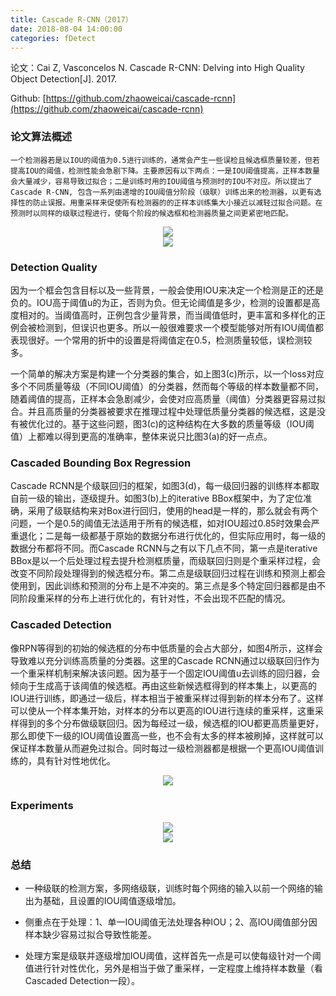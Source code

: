 ```yaml
---
title: Cascade R-CNN（2017）
date: 2018-08-04 14:00:00
categories: fDetect
---
```


<script type="text/javascript" src="http://cdn.mathjax.org/mathjax/latest/MathJax.js?config=default"></script>

论文：Cai Z, Vasconcelos N. Cascade R-CNN: Delving into High Quality Object Detection[J]. 2017.

Github: [https://github.com/zhaoweicai/cascade-rcnn](https://github.com/zhaoweicai/cascade-rcnn)

### 论文算法概述

    一个检测器若是以IOU的阈值为0.5进行训练的，通常会产生一些误检且候选框质量较差，但若提高IOU的阈值，检测性能会急剧下降。主要原因有以下两点：一是IOU阈值提高，正样本数量会大量减少，容易导致过拟合；二是训练时用的IOU阈值与预测时的IOU不对应。所以提出了Cascade R-CNN, 包含一系列由递增的IOU阈值分阶段（级联）训练出来的检测器，以更有选择性的防止误报。用重采样来促使所有检测器的的正样本训练集大小接近以减轻过拟合问题。在预测时以同样的级联过程进行，使每个阶段的候选框和检测器质量之间更紧密地匹配。
    
<center><img src="{{ site.baseurl }}/images/pdDetect/cascade_rcnn1.png"></center>
	   
<center><img src="{{ site.baseurl }}/images/pdDetect/cascade_rcnn2.png"></center>
	   
### Detection Quality

   因为一个框会包含目标以及一些背景，一般会使用IOU来决定一个检测是正的还是负的。IOU高于阈值u的为正，否则为负。但无论阈值是多少，检测的设置都是高度相对的。当阈值高时，正例包含少量背景，而当阈值低时，更丰富和多样化的正例会被检测到，但误识也更多。所以一般很难要求一个模型能够对所有IOU阈值都表现很好。一个常用的折中的设置是将阈值定在0.5，检测质量较低，误检测较多。

   一个简单的解决方案是构建一个分类器的集合，如上图3(c)所示，以一个loss对应多个不同质量等级（不同IOU阈值）的分类器，然而每个等级的样本数量都不同，随着阈值的提高，正样本会急剧减少，会使对应高质量（阈值）分类器更容易过拟合。并且高质量的分类器被要求在推理过程中处理低质量分类器的候选框，这是没有被优化过的。基于这些问题，图3(c)的这种结构在大多数的质量等级（IOU阈值）上都难以得到更高的准确率，整体来说只比图3(a)的好一点点。

### Cascaded Bounding Box Regression

   Cascade RCNN是个级联回归的框架，如图3(d)，每一级回归器的训练样本都取自前一级的输出，逐级提升。如图3(b)上的iterative BBox框架中，为了定位准确，采用了级联结构来对Box进行回归，使用的head是一样的，那么就会有两个问题，一个是0.5的阈值无法适用于所有的候选框，如对IOU超过0.85时效果会严重退化；二是每一级都基于原始的数据分布进行优化的，但实际应用时，每一级的数据分布都将不同。而Cascade RCNN与之有以下几点不同，第一点是iterative BBox是以一个后处理过程去提升检测框质量，而级联回归则是个重采样过程，会改变不同阶段处理得到的候选框分布。第二点是级联回归过程在训练和预测上都会使用到，因此训练和预测的分布上是不冲突的。第三点是多个特定回归器都是由不同阶段重采样的分布上进行优化的，有针对性，不会出现不匹配的情况。
   
### Cascaded Detection

   像RPN等得到的初始的候选框的分布中低质量的会占大部分，如图4所示，这样会导致难以充分训练高质量的分类器。这里的Cascade RCNN通过以级联回归作为一个重采样机制来解决该问题。因为基于一个固定IOU阈值u去训练的回归器，会倾向于生成高于该阈值的候选框。再由这些新候选框得到的样本集上，以更高的IOU进行训练，即通过一级后，样本相当于被重采样过得到新的样本分布了。这样可以使从一个样本集开始，对样本的分布以更高的IOU进行连续的重采样，这重采样得到的多个分布做级联回归。因为每经过一级，候选框的IOU都更高质量更好，那么即使下一级的IOU阈值设置高一些，也不会有太多的样本被刷掉，这样就可以保证样本数量从而避免过拟合。同时每过一级检测器都是根据一个更高IOU阈值训练的，具有针对性地优化。
  
<center><img src="{{ site.baseurl }}/images/pdDetect/cascade_rcnn3.png"></center>
  
### Experiments

<center><img src="{{ site.baseurl }}/images/pdDetect/cascade_rcnn4.png"></center>

<center><img src="{{ site.baseurl }}/images/pdDetect/cascade_rcnn5.png"></center>

### 总结

* 一种级联的检测方案，多网络级联，训练时每个网络的输入以前一个网络的输出为基础，且设置的IOU阈值逐级增加。

* 侧重点在于处理：1、单一IOU阈值无法处理各种IOU；2、高IOU阈值部分因样本缺少容易过拟合导致性能差。

* 处理方案是级联并逐级增加IOU阈值，这样首先一点是可以使每级针对一个阈值进行针对性优化，另外是相当于做了重采样，一定程度上维持样本数量（看Cascaded Detection一段）。